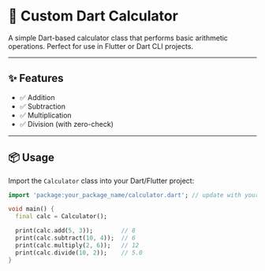 # 📱 Custom Dart Calculator

A simple Dart-based calculator class that performs basic arithmetic operations. Perfect for use in Flutter or Dart CLI projects.

---

## ✨ Features

- ✅ Addition
- ✅ Subtraction
- ✅ Multiplication
- ✅ Division (with zero-check)

---

## 📦 Usage

Import the `Calculator` class into your Dart/Flutter project:

```dart
import 'package:your_package_name/calculator.dart'; // update with your actual package path

void main() {
  final calc = Calculator();

  print(calc.add(5, 3));        // 8
  print(calc.subtract(10, 4));  // 6
  print(calc.multiply(2, 6));   // 12
  print(calc.divide(10, 2));    // 5.0
}
